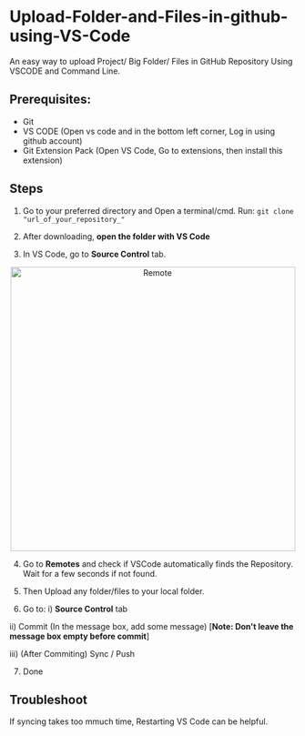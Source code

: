 # Upload-Folder-and-Files-in-github-using-VS-Code
An easy way to upload Project/ Big Folder/ Files in GitHub Repository Using VSCODE and Command Line.

## Prerequisites:
* Git
* VS CODE (Open vs code and in the bottom left corner, Log in using github account)
* Git Extension Pack (Open VS Code, Go to extensions, then install this extension)



## Steps
1. Go to your preferred directory and Open a terminal/cmd. Run:
```git clone "url_of_your_repository_"```
2. After downloading, **open the folder with VS Code**

3. In VS Code, go to **Source Control** tab.
<p align="center">
  <img src="https://github.com/Risvy/Easy-Way-to-Upload-Folders-in-github-using-VS-Code/blob/main/Capture.PNG" width="500" title="Remote">
</p>

4. Go to **Remotes** and check if VSCode automatically finds the Repository. Wait for a few seconds if not found.

5. Then Upload any folder/files to your local folder.

6. Go to:
  i) **Source Control** tab 
  
  ii) Commit (In the message box, add some message) [**Note: Don't leave the message box empty before commit**]
  
  iii) (After Commiting) Sync / Push

7. Done

## Troubleshoot 
If syncing takes too mmuch time, Restarting VS Code can be helpful.
